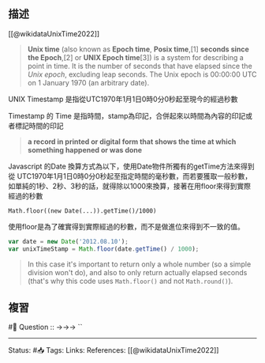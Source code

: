 

## 描述
[[@wikidataUnixTime2022]]
> **Unix time** (also known as **Epoch time**, **Posix time**,[1] **seconds since the Epoch**,[2] or **UNIX Epoch time**[3]) is a system for describing a point in time. It is the number of seconds that have elapsed since the _Unix epoch_, excluding leap seconds. The Unix epoch is 00:00:00 UTC on 1 January 1970 (an arbitrary date).



UNIX Timestamp 是指從UTC1970年1月1日0時0分0秒起至現今的經過秒數

Timestamp 的 Time 是指時間，stamp為印記，合併起來以時間為內容的印記或者標記時間的印記

> **a record in printed or digital form that shows the time at which something happened or was done**

Javascript 的Date 換算方式為以下，使用Date物件所獨有的getTime方法來得到從
UTC1970年1月1日0時0分0秒起至指定時間的毫秒數，而若要獲取一般秒數，如單純的1秒、2秒、3秒的話，就得除以1000來換算，接著在用floor來得到實際經過的秒數
```
Math.floor((new Date(...)).getTime()/1000)
```

使用floor是為了確實得到實際經過的秒數，而不是做進位來得到不一致的值。
```javascript
var date = new Date('2012.08.10');
var unixTimeStamp = Math.floor(date.getTime() / 1000);
```

> In this case it's important to return only a whole number (so a simple division won't do), and also to only return actually elapsed seconds (that's why this code uses `Math.floor()` and not `Math.round()`).

## 複習
#🧠 Question :: ->->-> ``
<!--SR:!2022-06-21,10,250-->

---
Status: #📥 
Tags:
Links:
References:
[[@wikidataUnixTime2022]]